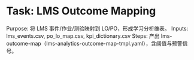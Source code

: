 # Task: LMS Outcome Mapping

Purpose: 将 LMS 事件/作业/测验映射到 LO/PO，形成学习分析维表。
Inputs: lms_events.csv, po_lo_map.csv, kpi_dictionary.csv
Steps: 产出 lms-outcome-map（lms-analytics-outcome-map-tmpl.yaml），含阈值与预警信号。
